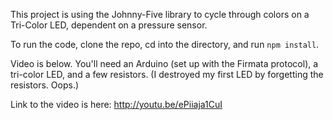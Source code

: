 This project is using the Johnny-Five library to cycle through colors on a Tri-Color LED, dependent on a pressure sensor.

To run the code, clone the repo, cd into the directory, and run `npm install`.

Video is below. You'll need an Arduino (set up with the Firmata protocol), a tri-color LED, and a few resistors. (I destroyed my first LED by forgetting the resistors. Oops.)

Link to the video is here: http://youtu.be/ePiiaja1CuI
